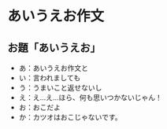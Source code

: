 # あいうえお作文
## お題「あいうえお」
* あ：あいうえお作文と
* い：言われましても
* う：うまいこと返せないし
* え：え…え…ほら、何も思いつかないじゃん！
* お：おこだよ
* か：カツオはおこじゃないです。
